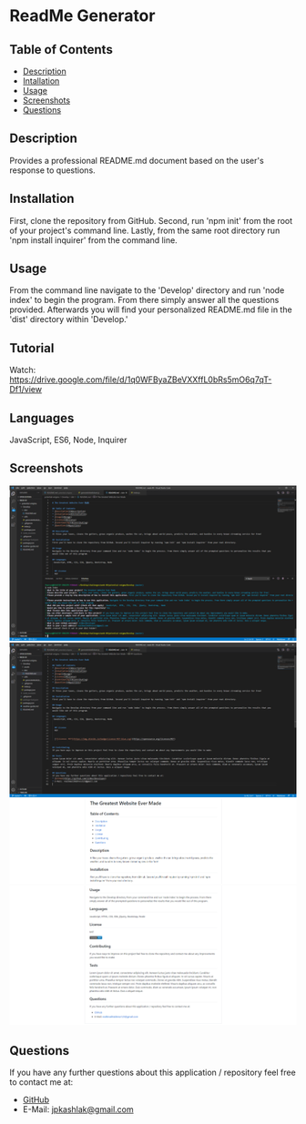 # ReadMe Generator

## Table of Contents
* [Description](#description)
* [Intallation](#installation)
* [Usage](#usage)
* [Screenshots](#screenshots)
* [Questions](#questions)

## Description
Provides a professional README.md document based on the user's response to questions.

## Installation
First, clone the repository from GitHub. Second, run 'npm init' from the root of your project's command line. Lastly, from the same root directory run 'npm install inquirer' from the command line.

## Usage
From the command line navigate to the 'Develop' directory and run 'node index' to begin the program. From there simply answer all the questions provided. Afterwards you will find your personalized README.md file in the 'dist' directory within 'Develop.'

## Tutorial
Watch: https://drive.google.com/file/d/1q0WFByaZBeVXXffL0bRs5mO6q7qT-Df1/view

## Languages
 JavaScript, ES6, Node, Inquirer

## Screenshots
![screenshot1](./Develop/assets/images/screenshot1.png)
![screenshot2](./Develop/assets/images/screenshot2.png)
![screenshot3](./Develop/assets/images/screenshot3.png)
![screenshot4](./Develop/assets/images/screenshot4.png)

## Questions
If you have any further questions about this application / repository feel free to contact me at: 
* [GitHub](https://github.com/jpkashlak)
* E-Mail: jpkashlak@gmail.com
